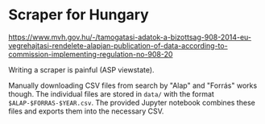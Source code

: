 Scraper for Hungary
=========================

<https://www.mvh.gov.hu/-/tamogatasi-adatok-a-bizottsag-908-2014-eu-vegrehajtasi-rendelete-alapjan-publication-of-data-according-to-commission-implementing-regulation-no-908-20>

Writing a scraper is painful (ASP viewstate).

Manually downloading CSV files from search by "Alap" and "Forrás" works though.
The individual files are stored in `data/` with the format `$ALAP-$FORRAS-$YEAR.csv`.
The provided Jupyter notebook combines these files and exports them into the necessary CSV.
